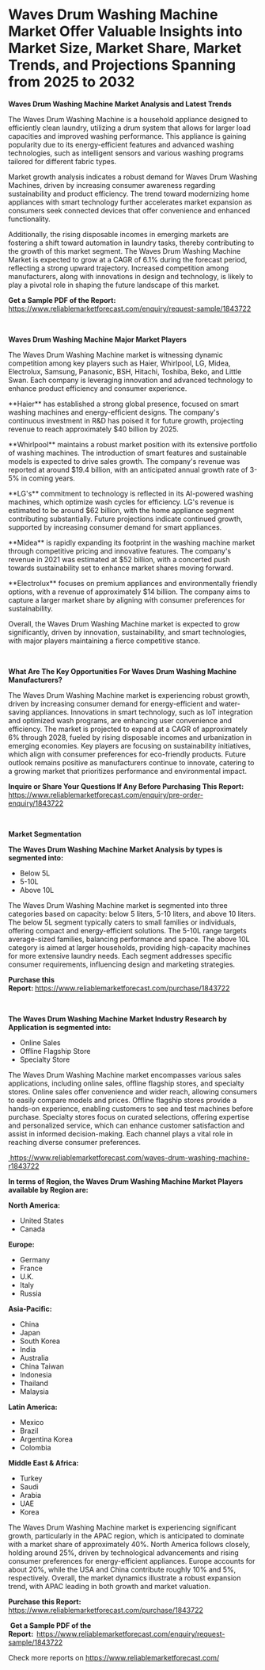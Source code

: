 <p><h1>Waves Drum Washing Machine Market Offer Valuable Insights into Market Size, Market Share, Market Trends, and Projections Spanning from 2025 to 2032</h1></p><p><strong>Waves Drum Washing Machine Market Analysis and Latest Trends</strong></p>
<p><p>The Waves Drum Washing Machine is a household appliance designed to efficiently clean laundry, utilizing a drum system that allows for larger load capacities and improved washing performance. This appliance is gaining popularity due to its energy-efficient features and advanced washing technologies, such as intelligent sensors and various washing programs tailored for different fabric types. </p><p>Market growth analysis indicates a robust demand for Waves Drum Washing Machines, driven by increasing consumer awareness regarding sustainability and product efficiency. The trend toward modernizing home appliances with smart technology further accelerates market expansion as consumers seek connected devices that offer convenience and enhanced functionality.</p><p>Additionally, the rising disposable incomes in emerging markets are fostering a shift toward automation in laundry tasks, thereby contributing to the growth of this market segment. The Waves Drum Washing Machine Market is expected to grow at a CAGR of 6.1% during the forecast period, reflecting a strong upward trajectory. Increased competition among manufacturers, along with innovations in design and technology, is likely to play a pivotal role in shaping the future landscape of this market.</p></p>
<p><strong>Get a Sample PDF of the Report:&nbsp;</strong> <a href="https://www.reliablemarketforecast.com/enquiry/request-sample/1843722?utm_campaign=2255&utm_medium=2&utm_source=Github&utm_content=ia&utm_term=10022025&utm_id=waves-drum-washing-machine">https://www.reliablemarketforecast.com/enquiry/request-sample/1843722</a></p>
<p>&nbsp;</p>
<p><strong>Waves Drum Washing Machine Major Market Players</strong></p>
<p><p>The Waves Drum Washing Machine market is witnessing dynamic competition among key players such as Haier, Whirlpool, LG, Midea, Electrolux, Samsung, Panasonic, BSH, Hitachi, Toshiba, Beko, and Little Swan. Each company is leveraging innovation and advanced technology to enhance product efficiency and consumer experience.</p><p>**Haier** has established a strong global presence, focused on smart washing machines and energy-efficient designs. The company's continuous investment in R&D has poised it for future growth, projecting revenue to reach approximately $40 billion by 2025.</p><p>**Whirlpool** maintains a robust market position with its extensive portfolio of washing machines. The introduction of smart features and sustainable models is expected to drive sales growth. The company's revenue was reported at around $19.4 billion, with an anticipated annual growth rate of 3-5% in coming years.</p><p>**LG's** commitment to technology is reflected in its AI-powered washing machines, which optimize wash cycles for efficiency. LG's revenue is estimated to be around $62 billion, with the home appliance segment contributing substantially. Future projections indicate continued growth, supported by increasing consumer demand for smart appliances.</p><p>**Midea** is rapidly expanding its footprint in the washing machine market through competitive pricing and innovative features. The company's revenue in 2021 was estimated at $52 billion, with a concerted push towards sustainability set to enhance market shares moving forward.</p><p>**Electrolux** focuses on premium appliances and environmentally friendly options, with a revenue of approximately $14 billion. The company aims to capture a larger market share by aligning with consumer preferences for sustainability.</p><p>Overall, the Waves Drum Washing Machine market is expected to grow significantly, driven by innovation, sustainability, and smart technologies, with major players maintaining a fierce competitive stance.</p></p>
<p>&nbsp;</p>
<p><strong>What Are The Key Opportunities For Waves Drum Washing Machine Manufacturers?</strong></p>
<p><p>The Waves Drum Washing Machine market is experiencing robust growth, driven by increasing consumer demand for energy-efficient and water-saving appliances. Innovations in smart technology, such as IoT integration and optimized wash programs, are enhancing user convenience and efficiency. The market is projected to expand at a CAGR of approximately 6% through 2028, fueled by rising disposable incomes and urbanization in emerging economies. Key players are focusing on sustainability initiatives, which align with consumer preferences for eco-friendly products. Future outlook remains positive as manufacturers continue to innovate, catering to a growing market that prioritizes performance and environmental impact.</p></p>
<p><strong>Inquire or Share Your Questions If Any Before Purchasing This Report:</strong> <a href="https://www.reliablemarketforecast.com/enquiry/pre-order-enquiry/1843722?utm_campaign=2255&utm_medium=2&utm_source=Github&utm_content=ia&utm_term=10022025&utm_id=waves-drum-washing-machine">https://www.reliablemarketforecast.com/enquiry/pre-order-enquiry/1843722</a></p>
<p>&nbsp;</p>
<p><strong>Market Segmentation</strong></p>
<p><strong>The Waves Drum Washing Machine Market Analysis by types is segmented into:</strong></p>
<p><ul><li>Below 5L</li><li>5-10L</li><li>Above 10L</li></ul></p>
<p><p>The Waves Drum Washing Machine market is segmented into three categories based on capacity: below 5 liters, 5-10 liters, and above 10 liters. The below 5L segment typically caters to small families or individuals, offering compact and energy-efficient solutions. The 5-10L range targets average-sized families, balancing performance and space. The above 10L category is aimed at larger households, providing high-capacity machines for more extensive laundry needs. Each segment addresses specific consumer requirements, influencing design and marketing strategies.</p></p>
<p><strong>Purchase this Report:&nbsp;</strong><a href="https://www.reliablemarketforecast.com/purchase/1843722?utm_campaign=2255&utm_medium=2&utm_source=Github&utm_content=ia&utm_term=10022025&utm_id=waves-drum-washing-machine">https://www.reliablemarketforecast.com/purchase/1843722</a></p>
<p>&nbsp;</p>
<p><strong>The Waves Drum Washing Machine Market Industry Research by Application is segmented into:</strong></p>
<p><ul><li>Online Sales</li><li>Offline Flagship Store</li><li>Specialty Store</li></ul></p>
<p><p>The Waves Drum Washing Machine market encompasses various sales applications, including online sales, offline flagship stores, and specialty stores. Online sales offer convenience and wider reach, allowing consumers to easily compare models and prices. Offline flagship stores provide a hands-on experience, enabling customers to see and test machines before purchase. Specialty stores focus on curated selections, offering expertise and personalized service, which can enhance customer satisfaction and assist in informed decision-making. Each channel plays a vital role in reaching diverse consumer preferences.</p></p>
<p><a href="https://www.reliablemarketforecast.com/waves-drum-washing-machine-r1843722?utm_campaign=2255&utm_medium=2&utm_source=Github&utm_content=ia&utm_term=10022025&utm_id=waves-drum-washing-machine">&nbsp;https://www.reliablemarketforecast.com/waves-drum-washing-machine-r1843722</a></p>
<p><strong>In terms of Region, the Waves Drum Washing Machine Market Players available by Region are:</strong></p>
<p>
    <p> <strong> North America: </strong>
        <ul>
            <li>United States</li>
            <li>Canada</li>
        </ul>
        </p> 
    <p> <strong> Europe: </strong>
        <ul>
            <li>Germany</li>
            <li>France</li>
            <li>U.K.</li>
            <li>Italy</li>
            <li>Russia</li>
        </ul>
        </p> 
    <p> <strong> Asia-Pacific: </strong>
        <ul>
            <li>China</li>
            <li>Japan</li>
            <li>South Korea</li>
            <li>India</li>
            <li>Australia</li>
            <li>China Taiwan</li>
            <li>Indonesia</li>
            <li>Thailand</li>
            <li>Malaysia</li>
        </ul>
        </p> 
    <p> <strong> Latin America: </strong>
        <ul>
            <li>Mexico</li>
            <li>Brazil</li>
            <li>Argentina Korea</li>
            <li>Colombia</li>
        </ul>
        </p> 
    <p> <strong> Middle East & Africa: </strong>
        <ul>
            <li>Turkey</li>
            <li>Saudi</li>
            <li>Arabia</li>
            <li>UAE</li>
            <li>Korea</li>
        </ul>
    </p>
    </p>
<p><p>The Waves Drum Washing Machine market is experiencing significant growth, particularly in the APAC region, which is anticipated to dominate with a market share of approximately 40%. North America follows closely, holding around 25%, driven by technological advancements and rising consumer preferences for energy-efficient appliances. Europe accounts for about 20%, while the USA and China contribute roughly 10% and 5%, respectively. Overall, the market dynamics illustrate a robust expansion trend, with APAC leading in both growth and market valuation.</p></p>
<p><strong>Purchase this Report: </strong><a href="https://www.reliablemarketforecast.com/purchase/1843722?utm_campaign=2255&utm_medium=2&utm_source=Github&utm_content=ia&utm_term=10022025&utm_id=waves-drum-washing-machine">https://www.reliablemarketforecast.com/purchase/1843722</a></p>
<p>&nbsp;<strong>Get a Sample PDF of the Report:&nbsp;&nbsp;</strong><a href="https://www.reliablemarketforecast.com/enquiry/request-sample/1843722?utm_campaign=2255&utm_medium=2&utm_source=Github&utm_content=ia&utm_term=10022025&utm_id=waves-drum-washing-machine">https://www.reliablemarketforecast.com/enquiry/request-sample/1843722</a></p>
<p><strong></strong></p>
<p>Check more reports on <a href="https://www.reliablemarketforecast.com/?utm_campaign=2255&utm_medium=2&utm_source=Github&utm_content=ia&utm_term=10022025&utm_id=waves-drum-washing-machine">https://www.reliablemarketforecast.com/</a></p>
